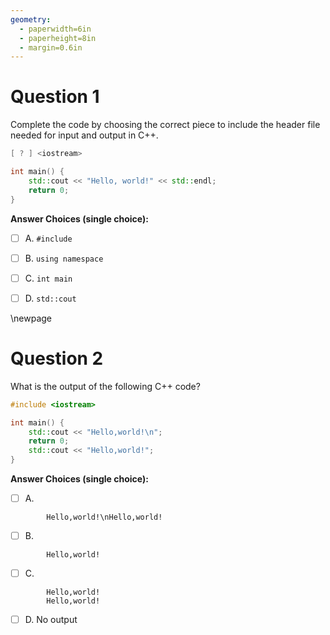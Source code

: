 ```yaml
---
geometry:
  - paperwidth=6in
  - paperheight=8in
  - margin=0.6in
---
```

# Question 1

Complete the code by choosing the correct piece to include the header file needed for input and output in C++.

```cpp 
[ ? ] <iostream>

int main() {
    std::cout << "Hello, world!" << std::endl;
    return 0;
}
```
**Answer Choices (single choice):**

- [ ] A. ```#include```

- [ ] B. ```using namespace```

- [ ] C. ```int main```

- [ ] D. ```std::cout```

\newpage

# Question 2
 
What is the output of the following C++ code?

```cpp
#include <iostream>

int main() {
    std::cout << "Hello,world!\n";
    return 0;
    std::cout << "Hello,world!";
}
```

**Answer Choices (single choice):**

- [ ] A. 
```
        Hello,world!\nHello,world!
```
- [ ] B.
```
        Hello,world!
```
- [ ] C. 
```
        Hello,world! 
        Hello,world!
```
- [ ] D. No output
